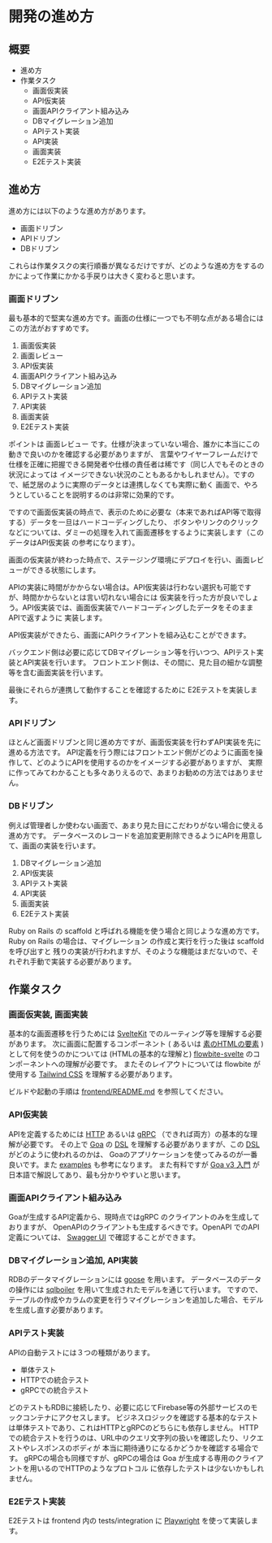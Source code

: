 # 開発の進め方

## 概要

- 進め方
- 作業タスク
    - 画面仮実装
    - API仮実装
    - 画面APIクライアント組み込み
    - DBマイグレーション追加
    - APIテスト実装
    - API実装
    - 画面実装
    - E2Eテスト実装

## 進め方

進め方には以下のような進め方があります。

- 画面ドリブン
- APIドリブン
- DBドリブン

これらは作業タスクの実行順番が異なるだけですが、どのような進め方をするのかによって作業にかかる手戻りは大きく変わると思います。

### 画面ドリブン

最も基本的で堅実な進め方です。画面の仕様に一つでも不明な点がある場合にはこの方法がおすすめです。

1. 画面仮実装
2. 画面レビュー
3. API仮実装
4. 画面APIクライアント組み込み
5. DBマイグレーション追加
6. APIテスト実装
7. API実装
8. 画面実装
9. E2Eテスト実装

ポイントは 画面レビュー です。仕様が決まっていない場合、誰かに本当にこの動きで良いのかを確認する必要がありますが、
言葉やワイヤーフレームだけで仕様を正確に把握できる開発者や仕様の責任者は稀です（同じ人でもそのときの状況によっては
イメージできない状況のこともあるかもしれません）。ですので、紙芝居のように実際のデータとは連携しなくても実際に動く
画面で、やろうとしていることを説明するのは非常に効果的です。

ですので画面仮実装の時点で、表示のために必要な（本来であればAPI等で取得する）データを一旦はハードコーディングしたり、
ボタンやリンクのクリックなどについては、ダミーの処理を入れて画面遷移をするように実装します（このデータはAPI仮実装
の参考になります）。

画面の仮実装が終わった時点で、ステージング環境にデプロイを行い、画面レビューができる状態にします。

APIの実装に時間がかからない場合は。API仮実装は行わない選択も可能ですが、時間かからないとは言い切れない場合には
仮実装を行った方が良いでしょう。API仮実装では、画面仮実装でハードコーディングしたデータをそのままAPIで返すように
実装します。

API仮実装ができたら、画面にAPIクライアントを組み込むことができます。

バックエンド側は必要に応じてDBマイグレーション等を行いつつ、APIテスト実装とAPI実装を行います。
フロントエンド側は、その間に、見た目の細かな調整等を含む画面実装を行います。

最後にそれらが連携して動作することを確認するために E2Eテストを実装します。


### APIドリブン

ほとんど画面ドリブンと同じ進め方ですが、画面仮実装を行わずAPI実装を先に進める方法です。
API定義を行う際にはフロントエンド側がどのように画面を操作して、どのようにAPIを使用するのかをイメージする必要がありますが、
実際に作ってみてわかることも多々ありえるので、あまりお勧めの方法ではありません。


### DBドリブン

例えば管理者しか使わない画面で、あまり見た目にこだわりがない場合に使える進め方です。
データベースのレコードを追加変更削除できるようにAPIを用意して、画面の実装を行います。

1. DBマイグレーション追加
2. API仮実装
3. APIテスト実装
4. API実装
5. 画面実装
6. E2Eテスト実装

Ruby on Rails の scaffold と呼ばれる機能を使う場合と同じような進め方です。
Ruby on Rails の場合は、マイグレーション の作成と実行を行った後は scaffold を呼び出すと
残りの実装が行われますが、そのような機能はまだないので、それぞれ手動で実装する必要があります。


## 作業タスク

### 画面仮実装, 画面実装

基本的な画面遷移を行うためには [SvelteKit](https://kit.svelte.jp/) でのルーティング等を理解する必要があります。
次に画面に配置するコンポーネント ( あるいは [素のHTMLの要素](https://developer.mozilla.org/ja/docs/Web/HTML/Element) ) として何を使うのかについては 
(HTMLの基本的な理解と) [flowbite-svelte](https://flowbite-svelte.com/) のコンポーネントへの理解が必要です。
またそのレイアウトについては flowbite が使用する [Tailwind CSS](https://tailwindcss.com/) を理解する必要があります。

ビルドや起動の手順は [frontend/README.md](./frontend/README.md) を参照してください。


### API仮実装

APIを定義するためには [HTTP](https://developer.mozilla.org/ja/docs/Web/HTTP/Basics_of_HTTP) あるいは [gRPC](https://grpc.io/) （できれば両方）の基本的な理解が必要です。
その上で [Goa](https://goa.design/) の [DSL](https://pkg.go.dev/goa.design/goa/v3@v3.14.6/dsl) を理解する必要がありますが、この [DSL](https://pkg.go.dev/goa.design/goa/v3@v3.14.6/dsl) がどのように使われるのかは、
Goaのアプリケーションを使ってみるのが一番良いです。また [examples](https://github.com/goadesign/examples) も参考になります。
また有料ですが [Goa v3 入門](https://zenn.dev/ikawaha/books/goa-design-v3) が日本語で解説してあり、最も分かりやすいと思います。


### 画面APIクライアント組み込み

Goaが生成するAPI定義から、現時点ではgRPC のクライアントのみを生成しておりますが、
OpenAPIのクライアントも生成するべきです。OpenAPI でのAPI定義については、
[Swagger UI](https://swagger.io/tools/swagger-ui/) で確認することができます。

### DBマイグレーション追加, API実装

RDBのデータマイグレーションには [goose](https://github.com/pressly/goose) を用います。
データベースのデータの操作には [sqlboiler](https://github.com/volatiletech/sqlboiler) を用いて生成されたモデルを通じて行います。
ですので、テーブルの作成やカラムの変更を行うマイグレーションを追加した場合、モデルを生成し直す必要があります。

### APIテスト実装

APIの自動テストには３つの種類があります。

- 単体テスト
- HTTPでの統合テスト
- gRPCでの統合テスト

どのテストもRDBに接続したり、必要に応じてFirebase等の外部サービスのモックコンテナにアクセスします。
ビジネスロジックを確認する基本的なテストは単体テストであり、これはHTTPとgRPCのどちらにも依存しません。
HTTPでの統合テストを行うのは、URL中のクエリ文字列の扱いを確認したり、リクエストやレスポンスのボディが
本当に期待通りになるかどうかを確認する場合です。
gRPCの場合も同様ですが、gRPCの場合は Goa が生成する専用のクライアントを用いるのでHTTPのようなプロトコル
に依存したテストは少ないかもしれません。


### E2Eテスト実装

E2Eテストは frontend 内の tests/integration に [Playwright](https://playwright.dev/) を使って実装します。
